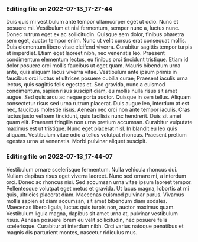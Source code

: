

### Editing file on 2022-07-13_17-27-44

Duis quis mi vestibulum ante tempor ullamcorper eget ut odio. Nunc et posuere mi. Vestibulum et nisl fermentum, semper nunc a, luctus nunc. Donec rutrum eget ex ac sollicitudin. Quisque sem dolor, finibus pharetra sem eget, auctor tempor enim. Nunc ut velit cursus erat consequat mollis. Duis elementum libero vitae eleifend viverra. Curabitur sagittis tempor turpis et imperdiet. Etiam eget laoreet nibh, nec venenatis leo. Praesent condimentum elementum lectus, eu finibus orci tincidunt tristique. Etiam id dolor posuere orci mollis faucibus ut eget quam. Mauris bibendum urna ante, quis aliquam lacus viverra vitae. Vestibulum ante ipsum primis in faucibus orci luctus et ultrices posuere cubilia curae; Praesent iaculis urna lectus, quis sagittis felis egestas et. Sed gravida, nunc a euismod condimentum, sapien risus suscipit diam, eu mollis nulla risus sit amet augue.
Sed quis arcu ac neque porta auctor. Quisque in sem tellus. Aliquam consectetur risus sed urna rutrum placerat. Duis augue leo, interdum at est nec, faucibus molestie risus. Aenean nec orci non ante tempor iaculis. Cras luctus justo vel sem tincidunt, quis facilisis nunc hendrerit. Duis sit amet quam elit. Praesent fringilla non urna pretium accumsan. Curabitur vulputate maximus est ut tristique. Nunc eget placerat nisl. In blandit eu leo quis aliquam. Vestibulum vitae odio a tellus volutpat rhoncus. Praesent pretium egestas urna ut venenatis. Morbi pulvinar aliquet suscipit.




### Editing file on 2022-07-13_17-44-07

Vestibulum ornare scelerisque fermentum. Nulla vehicula rhoncus dui. Nullam dapibus risus eget viverra laoreet. Nunc sed ornare mi, a interdum orci. Donec ac rhoncus nisi. Sed accumsan urna vitae ipsum laoreet tempor. Pellentesque volutpat eget metus et gravida. Ut lacus magna, lobortis at mi quis, ultricies placerat diam. Maecenas euismod pulvinar purus. Vivamus mollis sapien et diam accumsan, sit amet bibendum diam sodales. Maecenas libero ligula, luctus quis turpis non, auctor maximus quam. Vestibulum ligula magna, dapibus sit amet urna at, pulvinar vestibulum risus. Aenean posuere lorem eu velit sollicitudin, nec posuere felis scelerisque. Curabitur at interdum nibh. Orci varius natoque penatibus et magnis dis parturient montes, nascetur ridiculus mus.



